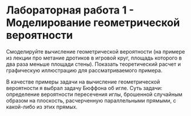 # Лабораторная работа 1 - Моделирование геометрической вероятности

Смоделируйте вычисление геометрической вероятности (на примере из лекции про метание дротиков в игровой круг, площадь которого в два раза меньше площади стены). Показать теоретический расчет и графическую иллюстрацию для рассматриваемого примера.

В качестве примеры задачи на вычисление геометрической вероятности я выбрал задачу Бюффона об игле.
Суть задачи: определение вероятности пересечения иглы, брошенной случайным образом на плоскость, расчерченную параллельными прямыми, с какой-либо из этих прямых.

